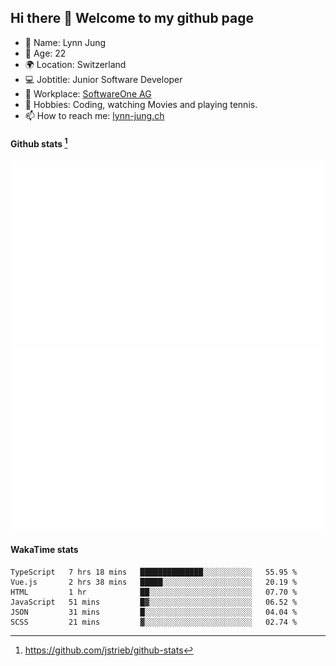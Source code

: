 ## Hi there 👋 Welcome to my github page

- 🧑 Name: Lynn Jung
- 🔞 Age: 22
- 🌍 Location: Switzerland
- 💻 Jobtitle: Junior Software Developer
- 🏢 Workplace: [SoftwareOne AG](https://www.softwareone.com/)
- 🎾 Hobbies: Coding, watching Movies and playing tennis.
- 📫 How to reach me: [lynn-jung.ch](https://lynn-jung.ch/)


#### Github stats [^1]
![](https://github.com/lynn-jung/github-stats/blob/master/generated/overview.svg)  ![](https://github.com/lynn-jung/github-stats/blob/master/generated/languages.svg)


#### WakaTime stats
<!--START_SECTION:waka-->

```text
TypeScript   7 hrs 18 mins   ██████████████░░░░░░░░░░░   55.95 %
Vue.js       2 hrs 38 mins   █████░░░░░░░░░░░░░░░░░░░░   20.19 %
HTML         1 hr            ██░░░░░░░░░░░░░░░░░░░░░░░   07.70 %
JavaScript   51 mins         █▓░░░░░░░░░░░░░░░░░░░░░░░   06.52 %
JSON         31 mins         █░░░░░░░░░░░░░░░░░░░░░░░░   04.04 %
SCSS         21 mins         ▓░░░░░░░░░░░░░░░░░░░░░░░░   02.74 %
```

<!--END_SECTION:waka-->

[^1]: https://github.com/jstrieb/github-stats
